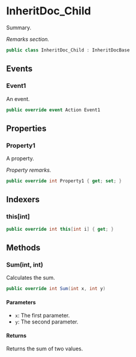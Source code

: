 # InheritDoc_Child
Summary.

_Remarks section._

```cs
public class InheritDoc_Child : InheritDocBase
```

## Events
### Event1
An event.

```cs
public override event Action Event1
```

## Properties
### Property1
A property.

_Property remarks._

```cs
public override int Property1 { get; set; }
```

## Indexers
### this[int]
```cs
public override int this[int i] { get; }
```

## Methods
### Sum(int, int)
Calculates the sum.

```cs
public override int Sum(int x, int y)
```

#### Parameters
- `x`: The first parameter.
- `y`: The second parameter.

#### Returns
Returns the sum of two values.

